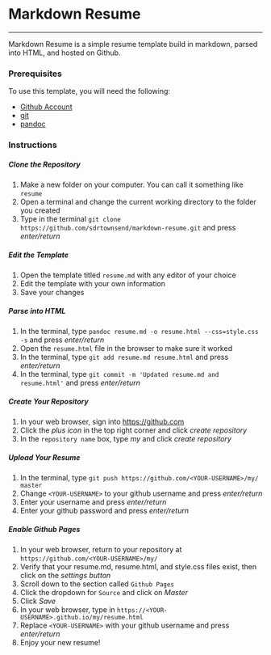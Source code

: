 # Markdown Resume #
******************************
Markdown Resume is a simple resume template build in markdown, parsed into HTML, and hosted on Github. 

### Prerequisites ###
To use this template, you will need the following:  
* [Github Account](https:github.com/)
* [git](https://git-scm.com/)
* [pandoc](https://pandoc.org/)


### Instructions ###

##### Clone the Repository #####
1. Make a new folder on your computer. You can call it something like ``` resume ```
2. Open a terminal and change the current working directory to the folder you created
3. Type in the terminal ``` git clone https://github.com/sdrtownsend/markdown-resume.git ``` and press *enter/return*

##### Edit the Template #####
1. Open the template titled ``` resume.md ``` with any editor of your choice
2. Edit the template with your own information
3. Save your changes

##### Parse into HTML #####
1. In the terminal, type ``` pandoc resume.md -o resume.html --css=style.css -s ``` and press *enter/return*
2. Open the ``` resume.html ``` file in the browser to make sure it worked
3. In the terminal, type ``` git add resume.md resume.html ``` and press *enter/return*
4. In the terminal, type ``` git commit -m 'Updated resume.md and resume.html' ``` and press *enter/return*

##### Create Your Repository #####
1. In your web browser, sign into https://github.com
2. Click the *plus icon* in the top right corner and click *create repository*
3. In the ``` repository name ``` box, type *my* and click *create repository*

##### Upload Your Resume #####
1. In the terminal, type ``` git push https://github.com/<YOUR-USERNAME>/my/ master ```
2. Change ``` <YOUR-USERNAME> ``` to your github username and press *enter/return*
4. Enter your username and press *enter/return*
3. Enter your github password and press *enter/return*

##### Enable Github Pages #####
1. In your web browser, return to your repository at ``` https://github.com/<YOUR-USERNAME>/my/ ```
2. Verify that your resume.md, resume.html, and style.css files exist, then click on the *settings button*
3. Scroll down to the section called ``` Github Pages ```
4. Click the dropdown for ``` Source ``` and click on *Master*
5. Click *Save*
6. In your web browser, type in ``` https://<YOUR-USERNAME>.github.io/my/resume.html ```
7. Replace ``` <YOUR-USERNAME> ``` with your github username and press *enter/return*
8. Enjoy your new resume!

